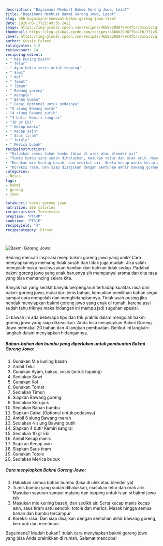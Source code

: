```yaml
---
description: "Bagaimana Membuat Bakmi Goreng Jowo, Lezat"
title: "Bagaimana Membuat Bakmi Goreng Jowo, Lezat"
slug: 686-bagaimana-membuat-bakmi-goreng-jowo-lezat
date: 2020-08-17T22:49:36.242Z
image: https://img-global.cpcdn.com/recipes/46b8b29d8779c4fb/751x532cq70/bakmi-goreng-jowo-foto-resep-utama.jpg
thumbnail: https://img-global.cpcdn.com/recipes/46b8b29d8779c4fb/751x532cq70/bakmi-goreng-jowo-foto-resep-utama.jpg
cover: https://img-global.cpcdn.com/recipes/46b8b29d8779c4fb/751x532cq70/bakmi-goreng-jowo-foto-resep-utama.jpg
author: Gussie Palmer
ratingvalue: 4.2
reviewcount: 14
recipeingredient:
- " Mie kuning basah"
- " Telur"
- " Ayam bakso sosis untuk topping"
- " Sawi"
- " Kol"
- " Tomat"
- " Timun"
- " Bawang goreng"
- " Kerupuk"
- " Bahan bumbu"
- " Cabai Optional untuk pedasnya"
- "8 siung Bawang merah"
- "4 siung Bawang putih"
- "4 butir Kemiri sangrai"
- "10 gr Ebi"
- " Kecap manis"
- " Kecap asin"
- " Saus tiram"
- " Totole"
- " Merica bubuk"
recipeinstructions:
- "Haluskan semua bahan bumbu (bisa di ulek atau blender ya)"
- "Tumis bumbu yang sudah dihaluskan, masukan telur dan orak arik. Masukan sayuran sampai matang dan topping untuk isian si bakmi jowo tsb"
- "Masukan mie kuning basah, dan sedikit air. Serta kecap manis kecap asin, saus tiram satu sendok, totole dan merica. Masak hingga semua bahan dan bumbu tercampur."
- "Koreksi rasa. Dan siap disajikan dengan sentuhan akhir bawang goreng, kerupuk dan mentimun."
categories:
- Resep
tags:
- bakmi
- goreng
- jowo

katakunci: bakmi goreng jowo 
nutrition: 206 calories
recipecuisine: Indonesian
preptime: "PT14M"
cooktime: "PT31M"
recipeyield: "4"
recipecategory: Dinner

---
```



![Bakmi Goreng Jowo](https://img-global.cpcdn.com/recipes/46b8b29d8779c4fb/751x532cq70/bakmi-goreng-jowo-foto-resep-utama.jpg)

Sedang mencari inspirasi resep bakmi goreng jowo yang unik? Cara menyiapkannya memang tidak susah dan tidak juga mudah. Jika salah mengolah maka hasilnya akan hambar dan bahkan tidak sedap. Padahal bakmi goreng jowo yang enak harusnya sih mempunyai aroma dan cita rasa yang bisa memancing selera kita.



Banyak hal yang sedikit banyak berpengaruh terhadap kualitas rasa dari bakmi goreng jowo, mulai dari jenis bahan, kemudian pemilihan bahan segar sampai cara mengolah dan menghidangkannya. Tidak usah pusing jika hendak menyiapkan bakmi goreng jowo yang enak di rumah, karena asal sudah tahu triknya maka hidangan ini mampu jadi suguhan spesial.


Di bawah ini ada beberapa tips dan trik praktis dalam mengolah bakmi goreng jowo yang siap dikreasikan. Anda bisa menyiapkan Bakmi Goreng Jowo memakai 20 bahan dan 4 langkah pembuatan. Berikut ini langkah-langkah dalam menyiapkan hidangannya.

<!--inarticleads1-->

##### Bahan-bahan dan bumbu yang diperlukan untuk pembuatan Bakmi Goreng Jowo:

1. Gunakan  Mie kuning basah
1. Ambil  Telur
1. Gunakan  Ayam, bakso, sosis (untuk topping)
1. Sediakan  Sawi
1. Gunakan  Kol
1. Gunakan  Tomat
1. Sediakan  Timun
1. Siapkan  Bawang goreng
1. Sediakan  Kerupuk
1. Sediakan  Bahan bumbu
1. Siapkan  Cabai (Optional untuk pedasnya)
1. Ambil 8 siung Bawang merah
1. Sediakan 4 siung Bawang putih
1. Siapkan 4 butir Kemiri sangrai
1. Sediakan 10 gr Ebi
1. Ambil  Kecap manis
1. Siapkan  Kecap asin
1. Siapkan  Saus tiram
1. Gunakan  Totole
1. Sediakan  Merica bubuk




<!--inarticleads2-->

##### Cara menyiapkan Bakmi Goreng Jowo:

1. Haluskan semua bahan bumbu (bisa di ulek atau blender ya)
1. Tumis bumbu yang sudah dihaluskan, masukan telur dan orak arik. Masukan sayuran sampai matang dan topping untuk isian si bakmi jowo tsb
1. Masukan mie kuning basah, dan sedikit air. Serta kecap manis kecap asin, saus tiram satu sendok, totole dan merica. Masak hingga semua bahan dan bumbu tercampur.
1. Koreksi rasa. Dan siap disajikan dengan sentuhan akhir bawang goreng, kerupuk dan mentimun.




Bagaimana? Mudah bukan? Itulah cara menyiapkan bakmi goreng jowo yang bisa Anda praktikkan di rumah. Selamat mencoba!

